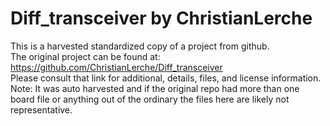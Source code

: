 
# Diff_transceiver by ChristianLerche  
This is a harvested standardized copy of a project from github.  
The original project can be found at:  
https://github.com/ChristianLerche/Diff_transceiver  
Please consult that link for additional, details, files, and license information.  
Note: It was auto harvested and if the original repo had more than one board file or anything out of the ordinary the files here are likely not representative.  
    